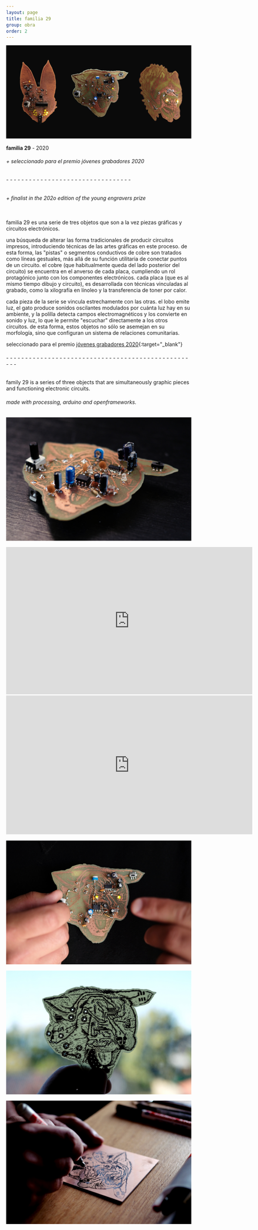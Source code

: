 ```yaml
---
layout: page
title: familia 29
group: obra
order: 2
---
```


![image](public/images/familia_01.jpg)

**familia 29** - 2020

###### + seleccionado para el premio jóvenes grabadores 2020
###### - - - - - - - - - - - - - - - - - - - - - - - - - - - - - - - - -
###### + finalist in the 202o edition of the young engravers prize

\
familia 29 es una serie de tres objetos que son a la vez piezas gráficas y circuitos electrónicos.

una búsqueda de alterar las forma tradicionales de producir circuitos impresos, introduciendo técnicas de las artes gráficas en este proceso. de esta forma, las "pistas" o segmentos conductivos de cobre son tratados como líneas gestuales, más allá de su función utilitaria de conectar puntos de un circuito. el cobre (que habitualmente queda del lado posterior del circuito) se encuentra en el anverso de cada placa, cumpliendo un rol protagónico junto con los componentes electrónicos. cada placa (que es al mismo tiempo dibujo y circuito), es desarrollada con técnicas vinculadas al grabado, como la xilografía en línoleo y la transferencia de toner por calor.

cada pieza de la serie se vincula estrechamente con las otras. el lobo emite luz, el gato produce sonidos oscilantes modulados por cuánta luz hay en su ambiente, y la polilla detecta campos electromagnéticos y los convierte en sonido y luz, lo que le permite "escuchar" directamente a los otros circuitos. de esta forma, estos objetos no sólo se asemejan en su morfología, sino que configuran un sistema de relaciones comunitarias.

seleccionado para el premio [jóvenes grabadores 2020](http://jovenesgrabadores.com.ar/edicion-4/){:target="_blank"}

###### - - - - - - - - - - - - - - - - - - - - - - - - - - - - - - - - - - - - - - - - - - - - - - - - - - -

family 29 is a series of three objects that are simultaneously graphic pieces and functioning electronic circuits. 


###### made with processing, arduino and openframeworks.

![image](public/images/familia_02.jpg)

<iframe src="https://player.vimeo.com/video/473001188?color=ffffff&title=0&byline=0&portrait=0" width="670" height="400" frameborder="0" allow="autoplay; fullscreen; picture-in-picture" allowfullscreen></iframe>

<iframe src="https://player.vimeo.com/video/473002208?color=ffffff&title=0&byline=0&portrait=0" width="670" height="377" frameborder="0" allow="autoplay; fullscreen; picture-in-picture" allowfullscreen></iframe>

![image](public/images/familia_03.jpg)

![image](public/images/familia_04.jpg)

![image](public/images/familia_05.jpg)
